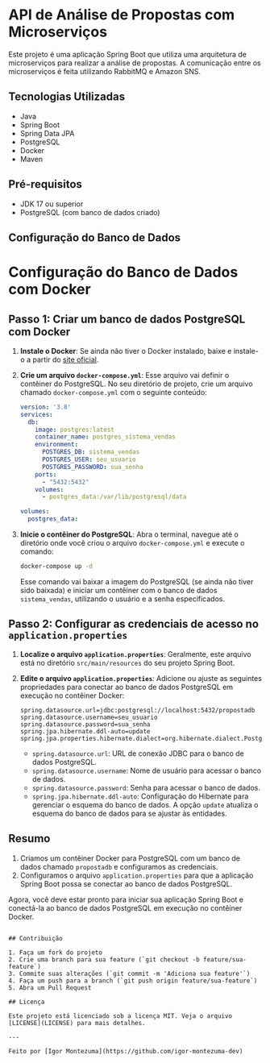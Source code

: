 # API de Análise de Propostas com Microserviços

Este projeto é uma aplicação Spring Boot que utiliza uma arquitetura de microserviços para realizar a análise de propostas. A comunicação entre os microserviços é feita utilizando RabbitMQ e Amazon SNS.

## Tecnologias Utilizadas

- Java
- Spring Boot
- Spring Data JPA
- PostgreSQL
- Docker
- Maven

## Pré-requisitos

- JDK 17 ou superior
- PostgreSQL (com banco de dados criado)

## Configuração do Banco de Dados

# Configuração do Banco de Dados com Docker

## Passo 1: Criar um banco de dados PostgreSQL com Docker

1. **Instale o Docker**: Se ainda não tiver o Docker instalado, baixe e instale-o a partir do [site oficial](https://www.docker.com/products/docker-desktop).

2. **Crie um arquivo `docker-compose.yml`**: Esse arquivo vai definir o contêiner do PostgreSQL. No seu diretório de projeto, crie um arquivo chamado `docker-compose.yml` com o seguinte conteúdo:

    ```yaml
    version: '3.8'
    services:
      db:
        image: postgres:latest
        container_name: postgres_sistema_vendas
        environment:
          POSTGRES_DB: sistema_vendas
          POSTGRES_USER: seu_usuario
          POSTGRES_PASSWORD: sua_senha
        ports:
          - "5432:5432"
        volumes:
          - postgres_data:/var/lib/postgresql/data

    volumes:
      postgres_data:
    ```

3. **Inicie o contêiner do PostgreSQL**: Abra o terminal, navegue até o diretório onde você criou o arquivo `docker-compose.yml` e execute o comando:

    ```bash
    docker-compose up -d
    ```

    Esse comando vai baixar a imagem do PostgreSQL (se ainda não tiver sido baixada) e iniciar um contêiner com o banco de dados `sistema_vendas`, utilizando o usuário e a senha especificados.

## Passo 2: Configurar as credenciais de acesso no `application.properties`

1. **Localize o arquivo `application.properties`**: Geralmente, este arquivo está no diretório `src/main/resources` do seu projeto Spring Boot.

2. **Edite o arquivo `application.properties`**: Adicione ou ajuste as seguintes propriedades para conectar ao banco de dados PostgreSQL em execução no contêiner Docker:

    ```properties
    spring.datasource.url=jdbc:postgresql://localhost:5432/propostadb
    spring.datasource.username=seu_usuario
    spring.datasource.password=sua_senha
    spring.jpa.hibernate.ddl-auto=update
    spring.jpa.properties.hibernate.dialect=org.hibernate.dialect.PostgreSQLDialect
    ```

    - `spring.datasource.url`: URL de conexão JDBC para o banco de dados PostgreSQL.
    - `spring.datasource.username`: Nome de usuário para acessar o banco de dados.
    - `spring.datasource.password`: Senha para acessar o banco de dados.
    - `spring.jpa.hibernate.ddl-auto`: Configuração do Hibernate para gerenciar o esquema do banco de dados. A opção `update` atualiza o esquema do banco de dados para se ajustar às entidades.

## Resumo

1. Criamos um contêiner Docker para PostgreSQL com um banco de dados chamado `propostadb` e configuramos as credenciais.
2. Configuramos o arquivo `application.properties` para que a aplicação Spring Boot possa se conectar ao banco de dados PostgreSQL.

Agora, você deve estar pronto para iniciar sua aplicação Spring Boot e conectá-la ao banco de dados PostgreSQL em execução no contêiner Docker.

````

## Contribuição

1. Faça um fork do projeto
2. Crie uma branch para sua feature (`git checkout -b feature/sua-feature`)
3. Commite suas alterações (`git commit -m 'Adiciona sua feature'`)
4. Faça um push para a branch (`git push origin feature/sua-feature`)
5. Abra um Pull Request

## Licença

Este projeto está licenciado sob a licença MIT. Veja o arquivo [LICENSE](LICENSE) para mais detalhes.

---

Feito por [Igor Montezuma](https://github.com/igor-montezuma-dev)
